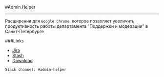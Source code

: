 #Admin.Helper
***

Расширения для `Google Chrome`, которое позволяет увеличить продуктивность работы департамента "Поддержки и модерации" в Санкт-Петербурге

###Links
* [Jira](https://mus.avito.ru/jira/projects/SCR/summary)
* [Stash](http://stash.msk.avito.ru/projects/IN/repos/admin-helper/browse)
* [Download](https://chrome.google.com/webstore/detail/admin-helper/eflmggbhnglpgbhojiimmphgbabfloog)


```
Slack channel: #admin-helper
```
